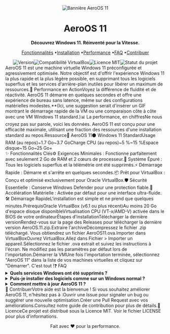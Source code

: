 <div align="center"><img src="https://www.google.com/search?q=https://placehold.co/800x200/0077b6/ffffff%3Ftext%3DAeroOS%2B11%26font%3Dinter" alt="Bannière AeroOS 11"><h1>AeroOS 11</h1><p><strong>Découvrez Windows 11. Réinventé pour la Vitesse.</strong></p><p><a href="#-fonctionnalités-clés">Fonctionnalités</a> •<a href="#-démarrage-rapide">Installation</a> •<a href="#-performance">Performance</a> •<a href="#-faq">FAQ</a> •<a href="#-contribuer">Contribuer</a></p><div><img src="https://www.google.com/search?q=https://img.shields.io/badge/Version-Beta_1.0-blue.svg" alt="Version"><img src="https://www.google.com/search?q=https://img.shields.io/badge/Compatibilit%C3%A9-VirtualBox_v6.1%2B-orange.svg" alt="Compatibilité VirtualBox"><img src="https://www.google.com/search?q=https://img.shields.io/badge/License-MIT-green.svg" alt="Licence MIT"><img src="https://www.google.com/search?q=https://img.shields.io/badge/Status-Actif-brightgreen.svg" alt="Statut du projet"></div></div>AeroOS 11 est une machine virtuelle Windows 11 préconfigurée et agressivement optimisée. Notre objectif est d'offrir l'expérience Windows 11 la plus rapide et la plus légère possible, en supprimant tous les logiciels superflus et les services d'arrière-plan inutiles pour libérer un maximum de ressources.🚀 Performance en ActionVoyez la différence de fluidité et de réactivité. AeroOS 11 démarre en quelques secondes et offre une expérience de bureau sans latence, même sur des configurations matérielles modestes.**(Ici, une suggestion serait d'insérer un GIF montrant le démarrage rapide de la VM ou une comparaison côte à côte avec une VM Windows 11 standard.)📊 La performance, en chiffresNe nous croyez pas sur parole, voici les données. AeroOS 11 est conçu pour une efficacité maximale, utilisant une fraction des ressources d'une installation standard au repos.Ressource🔵 AeroOS 11⚫ Windows 11 StandardUsage RAM (au repos)~1.7 Go~3.7 GoCharge CPU (au repos)~5 %~15 %Espace disque~15 Go~25 Go+<br>✨ Fonctionnalités Clés⚙️ Exigences Minimales : Fonctionne parfaitement avec seulement 2 Go de RAM et 2 cœurs de processeur.🧹 Système Épuré : Tous les logiciels superflus et la télémétrie ont été supprimés.⚡ Démarrage Rapide : Démarre et s'arrête en quelques secondes.📦 Prêt pour VirtualBox : Conçu et optimisé exclusivement pour Oracle VirtualBox.🛡️ Sécurité Essentielle : Conserve Windows Defender pour une protection fiable.🚀 Accélération Matérielle : Activée par défaut pour une interface ultra-fluide.🛠️ Démarrage RapideL'installation est simple et ne prend que quelques minutes.PrérequisOracle VirtualBox (v6.1 ou plus récent)Au moins 20 Go d'espace disque disponibleVirtualisation CPU (VT-x/AMD-V) activée dans le BIOS de votre ordinateurÉtapes d'installationTélécharger la dernière versionRendez-vous sur la page des Releases pour télécharger la dernière version AeroOS.11.zip.Extraire l'archiveDécompressez le fichier .zip téléchargé. Vous obtiendrez un fichier AeroOS11.ova.Importer dans VirtualBoxOuvrez VirtualBox.Allez dans Fichier > Importer un appareil.Sélectionnez le fichier .ova extrait et suivez les instructions à l'écran. Ne modifiez pas les paramètres par défaut lors de l'importation.Démarrer la VMUne fois l'importation terminée, sélectionnez "AeroOS 11" dans la liste de vos machines virtuelles et cliquez sur "Démarrer". C'est tout !❓ FAQ<details><summary><strong>Quels services Windows ont été supprimés ?</strong></summary><p>Nous avons retiré les services non essentiels comme la télémétrie, le service de rapport d'erreurs, l'indexation de recherche, Cortana, et d'autres processus d'arrière-plan qui consomment des ressources sans être critiques pour une utilisation en machine virtuelle.</p></details><details><summary><strong>Puis-je installer des logiciels comme sur un Windows normal ?</strong></summary><p>Oui, absolument. AeroOS 11 se comporte comme un Windows 11 standard pour l'installation d'applications. Vous pouvez installer vos navigateurs, suites bureautiques, outils de développement, etc.</p></details><details><summary><strong>Comment mettre à jour AeroOS 11 ?</strong></summary><p>Les mises à jour majeures seront publiées sous forme de nouvelles versions de la machine virtuelle sur la page des Releases. Pour les mises à jour de sécurité Windows, vous pouvez les exécuter via Windows Update, bien que nous recommandions de le faire avec parcimonie pour maintenir la légèreté du système.</p></details>🙌 ContribuerVotre aide est la bienvenue ! Si vous souhaitez améliorer AeroOS 11, n'hésitez pas à :Ouvrir une Issue pour signaler un bug ou suggérer une nouvelle optimisation.Créer une Pull Request avec vos améliorations.Consultez notre guide de contribution pour plus de détails.📜 LicenceCe projet est distribué sous la Licence MIT. Voir le fichier LICENSE pour plus d'informations.<div align="center"><p>Fait avec ❤️ pour la performance.</p></div>
